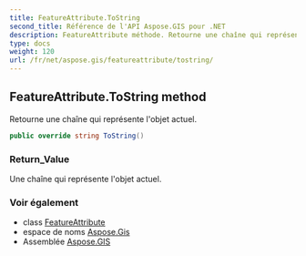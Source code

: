 ```yaml
---
title: FeatureAttribute.ToString
second_title: Référence de l'API Aspose.GIS pour .NET
description: FeatureAttribute méthode. Retourne une chaîne qui représente lobjet actuel.
type: docs
weight: 120
url: /fr/net/aspose.gis/featureattribute/tostring/
---
```

## FeatureAttribute.ToString method

Retourne une chaîne qui représente l'objet actuel.

```csharp
public override string ToString()
```

### Return_Value

Une chaîne qui représente l'objet actuel.

### Voir également

* class [FeatureAttribute](../)
* espace de noms [Aspose.Gis](../../featureattribute/)
* Assemblée [Aspose.GIS](../../../)


